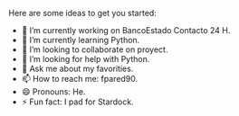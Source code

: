 
Here are some ideas to get you started:

- 🔭 I’m currently working on BancoEstado Contacto 24 H.
- 🌱 I’m currently learning Python.
- 👯 I’m looking to collaborate on proyect.
- 🤔 I’m looking for help with Python.
- 💬 Ask me about my favorities.
- 📫 How to reach me: fpared90.
- 😄 Pronouns: He.
- ⚡ Fun fact: I pad for Stardock.

